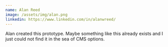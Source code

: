 ```yaml
---
name: Alan Reed
image: /assets/img/alan.png
linkedin: https://www.linkedin.com/in/alanwreed/
---
```

Alan created this prototype. Maybe something like this already exists and I just could not find it in the sea of CMS options.
